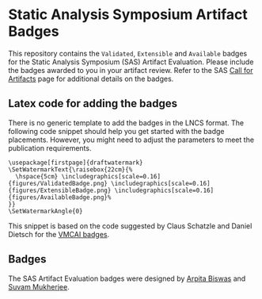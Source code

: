 # Static Analysis Symposium Artifact Badges

This repository contains the `Validated`, `Extensible` and `Available` badges for the Static Analysis Symposium (SAS) Artifact Evaluation. Please include the badges awarded to you in your artifact review. Refer to the SAS [Call for Artifacts](https://conf.researchr.org/home/sas-2021#Call-for-Artifacts) page for additional details on the badges.

## Latex code for adding the badges
There is no generic template to add the badges in the LNCS format. The following code snippet should help you get started with the badge placements. However, you might need to adjust the parameters to meet the publication requirements.

```\usepackage{graphicx}
\usepackage[firstpage]{draftwatermark}
\SetWatermarkText{\raisebox{22cm}{%
  \hspace{5cm} \includegraphics[scale=0.16]{figures/ValidatedBadge.png} \includegraphics[scale=0.16]{figures/ExtensibleBadge.png} \includegraphics[scale=0.16]{figures/AvailableBadge.png}%
}}
\SetWatermarkAngle{0}
```
This snippet is based on the code suggested by Claus Schatzle and Daniel Dietsch for the [VMCAI badges](https://github.com/schaetzc/vmcai-badges).

## Badges
The SAS Artifact Evaluation badges were designed by [Arpita Biswas](https://sites.google.com/view/arpitabiswas) and [Suvam Mukherjee](https://suvamm.github.io/).
